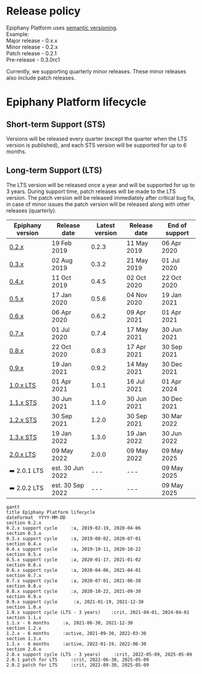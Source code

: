 # Release policy

Epiphany Platform uses [semantic versioning](https://semver.org/).  
Example:  
Major release - 0.x.x  
Minor release - 0.2.x  
Patch release - 0.2.1  
Pre-release - 0.3.0rc1

Currently, we supporting quarterly minor releases. These minor releases also include patch releases.

# Epiphany Platform lifecycle

## Short-term Support (STS)

Versions will be released every quarter (except the quarter when the LTS version is published), and each STS version will be supported for up to 6 months.

## Long-term Support (LTS)

The LTS version will be released once a year and will be supported for up to 3 years. During support time, patch releases will be made to the LTS version. The patch version will be released immediately after critical bug fix, in case of minor issues the patch version will be released along with other releases (quarterly).

| Epiphany version | Release date | Latest version | Release date | End of support |
| ----------------------| --------------- | -------------|--------------------|--------------- |
| [0.2.x](../changelogs/CHANGELOG-0.2.md) | 19 Feb 2019 | 0.2.3 | 11 May 2019 | 06 Apr 2020 |
| [0.3.x](../changelogs/CHANGELOG-0.3.md) | 02 Aug 2019 | 0.3.2 | 21 May 2019 | 01 Jul 2020 |
| [0.4.x](../changelogs/CHANGELOG-0.4.md) | 11 Oct 2019 | 0.4.5 | 02 Oct 2020 | 22 Oct 2020 |
| [0.5.x](../changelogs/CHANGELOG-0.5.md) | 17 Jan 2020 | 0.5.6 | 04 Nov 2020 | 19 Jan 2021 |
| [0.6.x](../changelogs/CHANGELOG-0.6.md) | 06 Apr 2020 | 0.6.2 | 09 Apr 2021 | 01 Apr 2021 |
| [0.7.x](../changelogs/CHANGELOG-0.7.md) | 01 Jul 2020 | 0.7.4 | 17 May 2021 | 30 Jun 2021 |
| [0.8.x](../changelogs/CHANGELOG-0.8.md) | 22 Oct 2020 | 0.8.3 | 17 Apr 2021 | 30 Sep 2021 |
| [0.9.x](../changelogs/CHANGELOG-0.9.md) | 19 Jan 2021 | 0.9.2 | 14 May 2021 | 30 Dec 2021 |
| [1.0.x LTS](../changelogs/CHANGELOG-1.0.md) | 01 Apr 2021 | 1.0.1 | 16 Jul 2021 | 01 Apr 2024 |
| [1.1.x STS](../changelogs/CHANGELOG-1.1.md) | 30 Jun 2021 | 1.1.0 | 30 Jun 2021 | 30 Dec 2021 |
| [1.2.x STS](../changelogs/CHANGELOG-1.2.md) | 30 Sep 2021 | 1.2.0 | 30 Sep 2021 | 30 Mar 2022 |
| [1.3.x STS](../changelogs/CHANGELOG-1.3.md) | 19 Jan 2022 | 1.3.0 | 19 Jan 2022 | 30 Jun 2022 |
| [2.0.x LTS](../changelogs/CHANGELOG-2.0.md) | 09 May 2022 | 2.0.0 | 09 May 2022 | 09 May 2025 |
| :arrow_right: 2.0.1 LTS | est. 30 Jun 2022 | --- | --- | 09 May 2025 |
| :arrow_right: 2.0.2 LTS | est. 30 Sep 2022 | --- | --- | 09 May 2025 |

```mermaid
gantt
title Epiphany Platform lifecycle
dateFormat  YYYY-MM-DD
section 0.2.x
0.2.x support cycle     :a, 2019-02-19, 2020-04-06
section 0.3.x
0.3.x support cycle     :a, 2019-08-02, 2020-07-01
section 0.4.x
0.4.x support cycle     :a, 2019-10-11, 2020-10-22
section 0.5.x
0.5.x support cycle     :a, 2020-01-17, 2021-01-02
section 0.6.x
0.6.x support cycle     :a, 2020-04-06, 2021-04-01
section 0.7.x
0.7.x support cycle     :a, 2020-07-01, 2021-06-30
section 0.8.x
0.8.x support cycle     :a, 2020-10-22, 2021-09-30
section 0.9.x
0.9.x support cycle      :a, 2021-01-19, 2021-12-30
section 1.0.x
1.0.x support cycle (LTS - 3 years)    :crit, 2021-04-01, 2024-04-01
section 1.1.x
1.1.x - 6 months     :a, 2021-06-30, 2021-12-30
section 1.2.x
1.2.x - 6 months     :active, 2021-09-30, 2022-03-30
section 1.3.x
1.3.x - 6 months     :active, 2022-01-19, 2022-06-30
section 2.0.x
2.0.x support cycle (LTS - 3 years)     :crit, 2022-05-09, 2025-05-09
2.0.1 patch for LTS     :crit, 2022-06-30, 2025-05-09
2.0.2 patch for LTS     :crit, 2022-09-30, 2025-05-09
```
